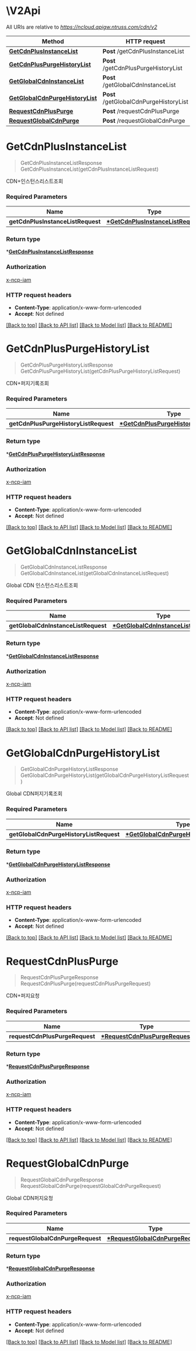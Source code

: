 # \V2Api

All URIs are relative to *https://ncloud.apigw.ntruss.com/cdn/v2*

Method | HTTP request | Description
------------- | ------------- | -------------
[**GetCdnPlusInstanceList**](V2Api.md#GetCdnPlusInstanceList) | **Post** /getCdnPlusInstanceList | 
[**GetCdnPlusPurgeHistoryList**](V2Api.md#GetCdnPlusPurgeHistoryList) | **Post** /getCdnPlusPurgeHistoryList | 
[**GetGlobalCdnInstanceList**](V2Api.md#GetGlobalCdnInstanceList) | **Post** /getGlobalCdnInstanceList | 
[**GetGlobalCdnPurgeHistoryList**](V2Api.md#GetGlobalCdnPurgeHistoryList) | **Post** /getGlobalCdnPurgeHistoryList | 
[**RequestCdnPlusPurge**](V2Api.md#RequestCdnPlusPurge) | **Post** /requestCdnPlusPurge | 
[**RequestGlobalCdnPurge**](V2Api.md#RequestGlobalCdnPurge) | **Post** /requestGlobalCdnPurge | 


# **GetCdnPlusInstanceList**
> GetCdnPlusInstanceListResponse GetCdnPlusInstanceList(getCdnPlusInstanceListRequest)


CDN+인스턴스리스트조회

### Required Parameters

Name | Type | Description  | Notes
------------- | ------------- | ------------- | -------------
**getCdnPlusInstanceListRequest** | **[\*GetCdnPlusInstanceListRequest](GetCdnPlusInstanceListRequest.md)** | getCdnPlusInstanceListRequest | 

### Return type

*[**GetCdnPlusInstanceListResponse**](GetCdnPlusInstanceListResponse.md)

### Authorization

[x-ncp-iam](../README.md#x-ncp-iam)

### HTTP request headers

 - **Content-Type**: application/x-www-form-urlencoded
 - **Accept**: Not defined

[[Back to top]](#) [[Back to API list]](../README.md#documentation-for-api-endpoints) [[Back to Model list]](../README.md#documentation-for-models) [[Back to README]](../README.md)

# **GetCdnPlusPurgeHistoryList**
> GetCdnPlusPurgeHistoryListResponse GetCdnPlusPurgeHistoryList(getCdnPlusPurgeHistoryListRequest)


CDN+퍼지기록조회

### Required Parameters

Name | Type | Description  | Notes
------------- | ------------- | ------------- | -------------
**getCdnPlusPurgeHistoryListRequest** | **[\*GetCdnPlusPurgeHistoryListRequest](GetCdnPlusPurgeHistoryListRequest.md)** | getCdnPlusPurgeHistoryListRequest | 

### Return type

*[**GetCdnPlusPurgeHistoryListResponse**](GetCdnPlusPurgeHistoryListResponse.md)

### Authorization

[x-ncp-iam](../README.md#x-ncp-iam)

### HTTP request headers

 - **Content-Type**: application/x-www-form-urlencoded
 - **Accept**: Not defined

[[Back to top]](#) [[Back to API list]](../README.md#documentation-for-api-endpoints) [[Back to Model list]](../README.md#documentation-for-models) [[Back to README]](../README.md)

# **GetGlobalCdnInstanceList**
> GetGlobalCdnInstanceListResponse GetGlobalCdnInstanceList(getGlobalCdnInstanceListRequest)


Global CDN 인스턴스리스트조회

### Required Parameters

Name | Type | Description  | Notes
------------- | ------------- | ------------- | -------------
**getGlobalCdnInstanceListRequest** | **[\*GetGlobalCdnInstanceListRequest](GetGlobalCdnInstanceListRequest.md)** | getGlobalCdnInstanceListRequest | 

### Return type

*[**GetGlobalCdnInstanceListResponse**](GetGlobalCdnInstanceListResponse.md)

### Authorization

[x-ncp-iam](../README.md#x-ncp-iam)

### HTTP request headers

 - **Content-Type**: application/x-www-form-urlencoded
 - **Accept**: Not defined

[[Back to top]](#) [[Back to API list]](../README.md#documentation-for-api-endpoints) [[Back to Model list]](../README.md#documentation-for-models) [[Back to README]](../README.md)

# **GetGlobalCdnPurgeHistoryList**
> GetGlobalCdnPurgeHistoryListResponse GetGlobalCdnPurgeHistoryList(getGlobalCdnPurgeHistoryListRequest)


Global CDN퍼지기록조회

### Required Parameters

Name | Type | Description  | Notes
------------- | ------------- | ------------- | -------------
**getGlobalCdnPurgeHistoryListRequest** | **[\*GetGlobalCdnPurgeHistoryListRequest](GetGlobalCdnPurgeHistoryListRequest.md)** | getGlobalCdnPurgeHistoryListRequest | 

### Return type

*[**GetGlobalCdnPurgeHistoryListResponse**](GetGlobalCdnPurgeHistoryListResponse.md)

### Authorization

[x-ncp-iam](../README.md#x-ncp-iam)

### HTTP request headers

 - **Content-Type**: application/x-www-form-urlencoded
 - **Accept**: Not defined

[[Back to top]](#) [[Back to API list]](../README.md#documentation-for-api-endpoints) [[Back to Model list]](../README.md#documentation-for-models) [[Back to README]](../README.md)

# **RequestCdnPlusPurge**
> RequestCdnPlusPurgeResponse RequestCdnPlusPurge(requestCdnPlusPurgeRequest)


CDN+퍼지요청

### Required Parameters

Name | Type | Description  | Notes
------------- | ------------- | ------------- | -------------
**requestCdnPlusPurgeRequest** | **[\*RequestCdnPlusPurgeRequest](RequestCdnPlusPurgeRequest.md)** | requestCdnPlusPurgeRequest | 

### Return type

*[**RequestCdnPlusPurgeResponse**](RequestCdnPlusPurgeResponse.md)

### Authorization

[x-ncp-iam](../README.md#x-ncp-iam)

### HTTP request headers

 - **Content-Type**: application/x-www-form-urlencoded
 - **Accept**: Not defined

[[Back to top]](#) [[Back to API list]](../README.md#documentation-for-api-endpoints) [[Back to Model list]](../README.md#documentation-for-models) [[Back to README]](../README.md)

# **RequestGlobalCdnPurge**
> RequestGlobalCdnPurgeResponse RequestGlobalCdnPurge(requestGlobalCdnPurgeRequest)


Global CDN퍼지요청

### Required Parameters

Name | Type | Description  | Notes
------------- | ------------- | ------------- | -------------
**requestGlobalCdnPurgeRequest** | **[\*RequestGlobalCdnPurgeRequest](RequestGlobalCdnPurgeRequest.md)** | requestGlobalCdnPurgeRequest | 

### Return type

*[**RequestGlobalCdnPurgeResponse**](RequestGlobalCdnPurgeResponse.md)

### Authorization

[x-ncp-iam](../README.md#x-ncp-iam)

### HTTP request headers

 - **Content-Type**: application/x-www-form-urlencoded
 - **Accept**: Not defined

[[Back to top]](#) [[Back to API list]](../README.md#documentation-for-api-endpoints) [[Back to Model list]](../README.md#documentation-for-models) [[Back to README]](../README.md)

